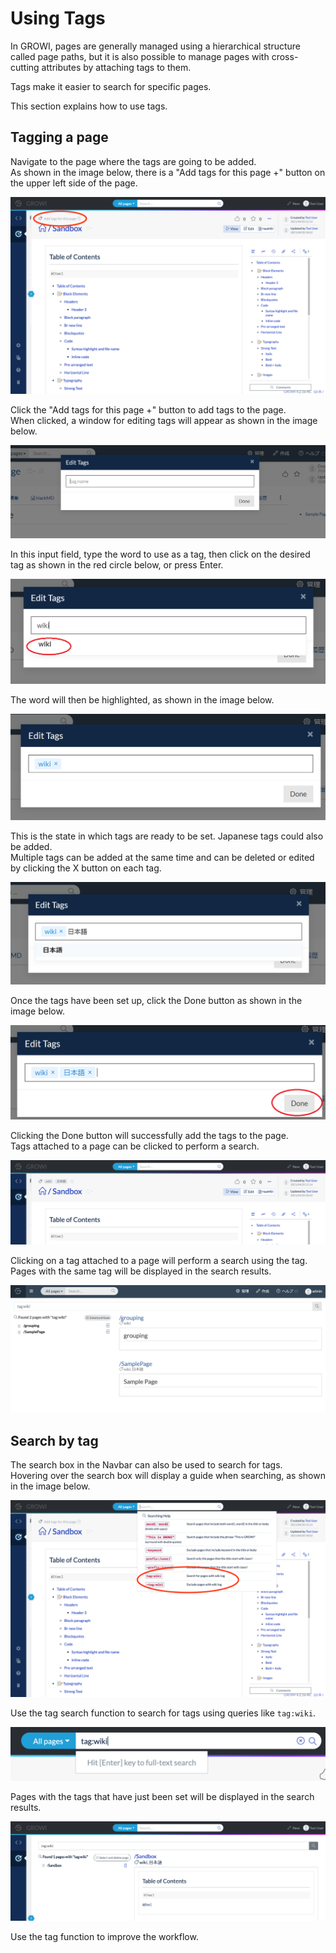 # Using Tags

In GROWI, pages are generally managed using a hierarchical structure called page paths, but it is also possible to manage pages with cross-cutting attributes by attaching tags to them.

Tags make it easier to search for specific pages.

This section explains how to use tags.

## Tagging a page

Navigate to the page where the tags are going to be added. <br/>
As shown in the image below, there is a "Add tags for this page +" button on the upper left side of the page.

![](./images/tag1.png)

Click the "Add tags for this page +" button to add tags to the page. <br/>
When clicked, a window for editing tags will appear as shown in the image below.

![](./images/tag2.png)

In this input field, type the word to use as a tag, then click on the desired tag as shown in the red circle below, or press Enter.

![](./images/tag3.png)

The word will then be highlighted, as shown in the image below.

![](./images/tag4.png)

This is the state in which tags are ready to be set. Japanese tags could also be added. <br/>
Multiple tags can be added at the same time and can be deleted or edited by clicking the X button on each tag.

![](./images/tag5.png)

Once the tags have been set up, click the Done button as shown in the image below.

![](./images/tag6.png)

Clicking the Done button will successfully add the tags to the page. <br/>
Tags attached to a page can be clicked to perform a search.

![](./images/tag7.png)

Clicking on a tag attached to a page will perform a search using the tag. <br/>
Pages with the same tag will be displayed in the search results.

![](./images/tag8.png)

## Search by tag

The search box in the Navbar can also be used to search for tags. <br/>
Hovering over the search box will display a guide when searching, as shown in the image below.

![](./images/tagsearch1.png)

Use the tag search function to search for tags using queries like `tag:wiki`.

![](./images/tagsearch2.png)

Pages with the tags that have just been set will be displayed in the search results.

![](./images/tagsearch3.png)

Use the tag function to improve the workflow.
